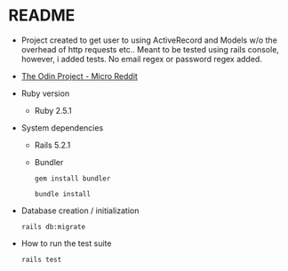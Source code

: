 # README

* Project created to get user to using ActiveRecord and Models w/o the overhead of http requests etc.. Meant to be tested using rails console, however, i added tests. No email regex or password regex added. 
* [The Odin Project - Micro Reddit](https://www.theodinproject.com/lessons/building-with-active-record-ruby-on-rails)

* Ruby version
  - Ruby 2.5.1

* System dependencies

  - Rails 5.2.1
  - Bundler
    
        gem install bundler

        bundle install

* Database creation / initialization

      rails db:migrate

* How to run the test suite

      rails test

